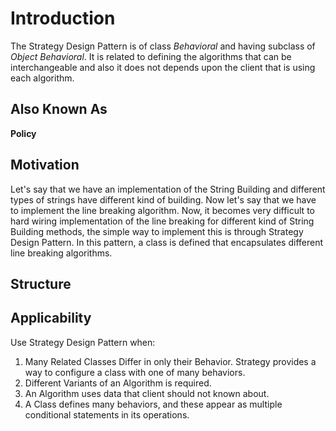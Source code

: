 # Introduction
The Strategy Design Pattern is of class _Behavioral_ and having subclass of _Object Behavioral_. It is related to defining the algorithms that can be interchangeable and also it does not depends upon the client that is using each algorithm.

## Also Known As
**Policy**

## Motivation
Let's say that we have an implementation of the String Building and different types of strings have different kind of building. Now let's say that we have to implement the line breaking algorithm. Now, it becomes very difficult to hard wiring implementation of the line breaking for different kind of String Building methods, the simple way to implement this is through Strategy Design Pattern. In this pattern, a class is defined that encapsulates different line breaking algorithms.

## Structure

## Applicability
Use Strategy Design Pattern when:
1. Many Related Classes Differ in only their Behavior. Strategy provides a way to configure a class with one of many behaviors.
2. Different Variants of an Algorithm is required.
3. An Algorithm uses data that client should not known about.
4. A Class defines many behaviors, and these appear as multiple conditional statements in its operations.